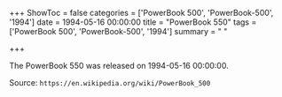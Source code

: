 +++
ShowToc = false
categories = ['PowerBook 500', 'PowerBook-500', '1994']
date = 1994-05-16 00:00:00
title = "PowerBook 550"
tags = ['PowerBook 500', 'PowerBook-500', '1994']
summary = " "

+++

The PowerBook 550 was released on 1994-05-16 00:00:00.

Source: `https://en.wikipedia.org/wiki/PowerBook_500`


